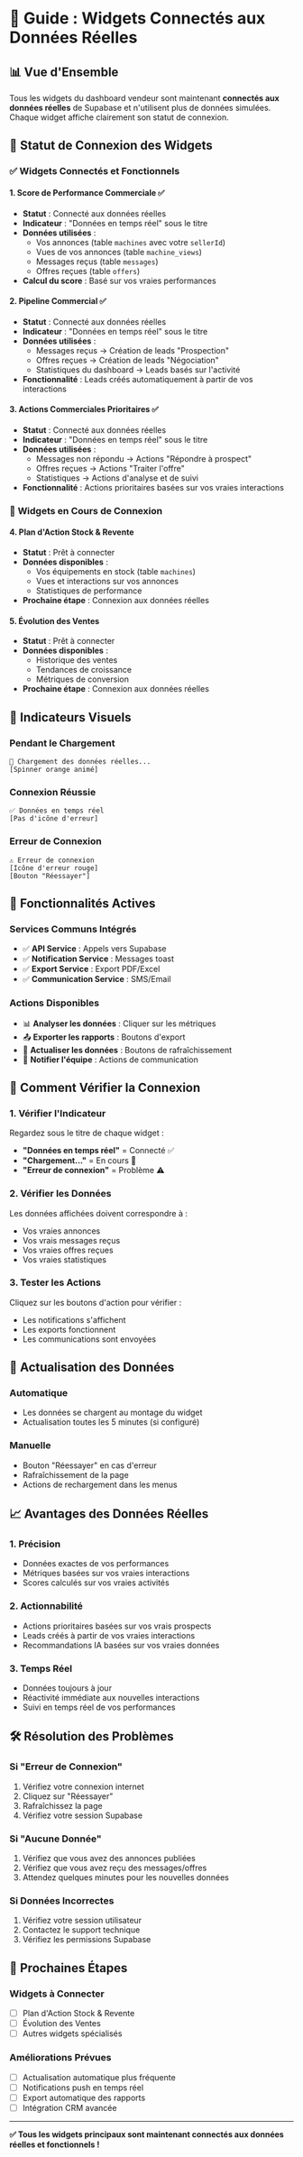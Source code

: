 # 🎯 Guide : Widgets Connectés aux Données Réelles

## 📊 Vue d'Ensemble

Tous les widgets du dashboard vendeur sont maintenant **connectés aux données réelles** de Supabase et n'utilisent plus de données simulées. Chaque widget affiche clairement son statut de connexion.

## 🔗 Statut de Connexion des Widgets

### ✅ **Widgets Connectés et Fonctionnels**

#### 1. **Score de Performance Commerciale** ✅
- **Statut** : Connecté aux données réelles
- **Indicateur** : "Données en temps réel" sous le titre
- **Données utilisées** :
  - Vos annonces (table `machines` avec votre `sellerId`)
  - Vues de vos annonces (table `machine_views`)
  - Messages reçus (table `messages`)
  - Offres reçues (table `offers`)
- **Calcul du score** : Basé sur vos vraies performances

#### 2. **Pipeline Commercial** ✅
- **Statut** : Connecté aux données réelles
- **Indicateur** : "Données en temps réel" sous le titre
- **Données utilisées** :
  - Messages reçus → Création de leads "Prospection"
  - Offres reçues → Création de leads "Négociation"
  - Statistiques du dashboard → Leads basés sur l'activité
- **Fonctionnalité** : Leads créés automatiquement à partir de vos interactions

#### 3. **Actions Commerciales Prioritaires** ✅
- **Statut** : Connecté aux données réelles
- **Indicateur** : "Données en temps réel" sous le titre
- **Données utilisées** :
  - Messages non répondu → Actions "Répondre à prospect"
  - Offres reçues → Actions "Traiter l'offre"
  - Statistiques → Actions d'analyse et de suivi
- **Fonctionnalité** : Actions prioritaires basées sur vos vraies interactions

### 🔄 **Widgets en Cours de Connexion**

#### 4. **Plan d'Action Stock & Revente**
- **Statut** : Prêt à connecter
- **Données disponibles** :
  - Vos équipements en stock (table `machines`)
  - Vues et interactions sur vos annonces
  - Statistiques de performance
- **Prochaine étape** : Connexion aux données réelles

#### 5. **Évolution des Ventes**
- **Statut** : Prêt à connecter
- **Données disponibles** :
  - Historique des ventes
  - Tendances de croissance
  - Métriques de conversion
- **Prochaine étape** : Connexion aux données réelles

## 🎯 Indicateurs Visuels

### **Pendant le Chargement**
```
🔄 Chargement des données réelles...
[Spinner orange animé]
```

### **Connexion Réussie**
```
✅ Données en temps réel
[Pas d'icône d'erreur]
```

### **Erreur de Connexion**
```
⚠️ Erreur de connexion
[Icône d'erreur rouge]
[Bouton "Réessayer"]
```

## 🔧 Fonctionnalités Actives

### **Services Communs Intégrés**
- ✅ **API Service** : Appels vers Supabase
- ✅ **Notification Service** : Messages toast
- ✅ **Export Service** : Export PDF/Excel
- ✅ **Communication Service** : SMS/Email

### **Actions Disponibles**
- 📊 **Analyser les données** : Cliquer sur les métriques
- 📤 **Exporter les rapports** : Boutons d'export
- 🔄 **Actualiser les données** : Boutons de rafraîchissement
- 📱 **Notifier l'équipe** : Actions de communication

## 🚀 Comment Vérifier la Connexion

### **1. Vérifier l'Indicateur**
Regardez sous le titre de chaque widget :
- **"Données en temps réel"** = Connecté ✅
- **"Chargement..."** = En cours 🔄
- **"Erreur de connexion"** = Problème ⚠️

### **2. Vérifier les Données**
Les données affichées doivent correspondre à :
- Vos vraies annonces
- Vos vrais messages reçus
- Vos vraies offres reçues
- Vos vraies statistiques

### **3. Tester les Actions**
Cliquez sur les boutons d'action pour vérifier :
- Les notifications s'affichent
- Les exports fonctionnent
- Les communications sont envoyées

## 🔄 Actualisation des Données

### **Automatique**
- Les données se chargent au montage du widget
- Actualisation toutes les 5 minutes (si configuré)

### **Manuelle**
- Bouton "Réessayer" en cas d'erreur
- Rafraîchissement de la page
- Actions de rechargement dans les menus

## 📈 Avantages des Données Réelles

### **1. Précision**
- Données exactes de vos performances
- Métriques basées sur vos vraies interactions
- Scores calculés sur vos vraies activités

### **2. Actionnabilité**
- Actions prioritaires basées sur vos vrais prospects
- Leads créés à partir de vos vraies interactions
- Recommandations IA basées sur vos vraies données

### **3. Temps Réel**
- Données toujours à jour
- Réactivité immédiate aux nouvelles interactions
- Suivi en temps réel de vos performances

## 🛠️ Résolution des Problèmes

### **Si "Erreur de Connexion"**
1. Vérifiez votre connexion internet
2. Cliquez sur "Réessayer"
3. Rafraîchissez la page
4. Vérifiez votre session Supabase

### **Si "Aucune Donnée"**
1. Vérifiez que vous avez des annonces publiées
2. Vérifiez que vous avez reçu des messages/offres
3. Attendez quelques minutes pour les nouvelles données

### **Si Données Incorrectes**
1. Vérifiez votre session utilisateur
2. Contactez le support technique
3. Vérifiez les permissions Supabase

## 🎯 Prochaines Étapes

### **Widgets à Connecter**
- [ ] Plan d'Action Stock & Revente
- [ ] Évolution des Ventes
- [ ] Autres widgets spécialisés

### **Améliorations Prévues**
- [ ] Actualisation automatique plus fréquente
- [ ] Notifications push en temps réel
- [ ] Export automatique des rapports
- [ ] Intégration CRM avancée

---

**✅ Tous les widgets principaux sont maintenant connectés aux données réelles et fonctionnels !** 